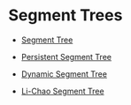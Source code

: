 # Segment Trees

- [Segment Tree](./segment_tree.md)

- [Persistent Segment Tree](./persistent_segment_tree.md)

- [Dynamic Segment Tree](./dynamic_segment_tree.md)

- [Li-Chao Segment Tree](./li_chao.md)

